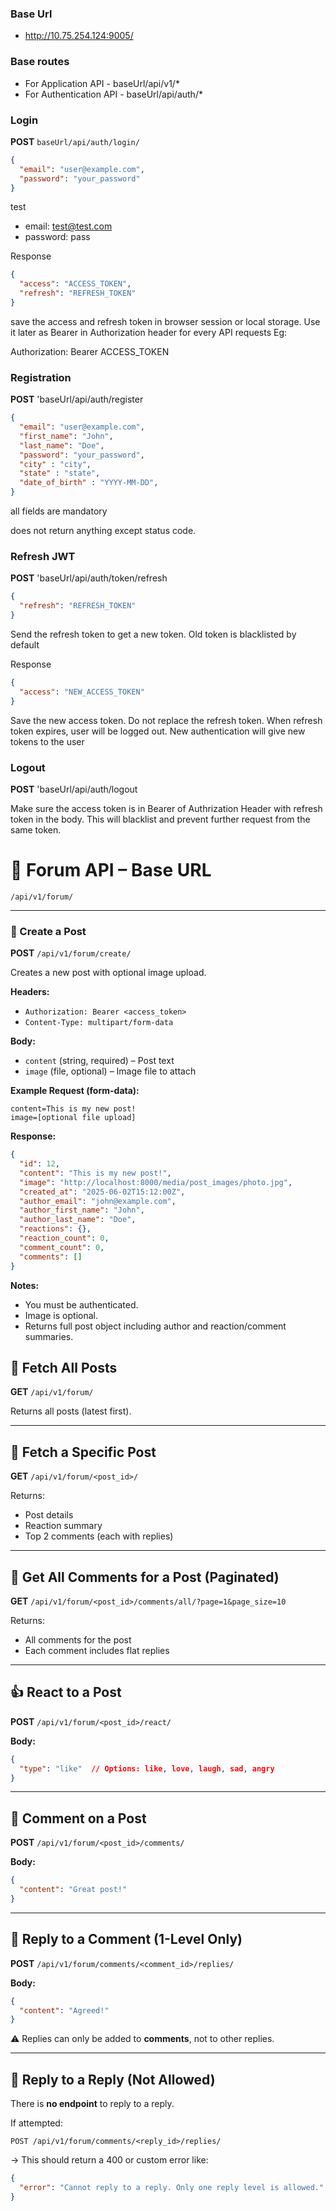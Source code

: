 ### Base Url
- http://10.75.254.124:9005/

### Base routes
- For Application API - baseUrl/api/v1/*
- For Authentication API - baseUrl/api/auth/*

### Login
**POST** `baseUrl/api/auth/login/`

```json
{
  "email": "user@example.com",
  "password": "your_password"
}
```
test
- email: test@test.com
- password: pass

Response

```json
{
  "access": "ACCESS_TOKEN",
  "refresh": "REFRESH_TOKEN"
}
```

save the access and refresh token in browser session or local storage. Use it later as Bearer in Authorization header for every API requests Eg:

Authorization: Bearer ACCESS_TOKEN

### Registration
**POST** 'baseUrl/api/auth/register

```json
{
  "email": "user@example.com",
  "first_name": "John",
  "last_name": "Doe",
  "password": "your_password",
  "city" : "city",
  "state" : "state",
  "date_of_birth" : "YYYY-MM-DD",
}
```

all fields are mandatory

does not return anything except status code. 

### Refresh JWT
**POST** 'baseUrl/api/auth/token/refresh

```json
{
  "refresh": "REFRESH_TOKEN"
}
```

Send the refresh token to get a new token. Old token is blacklisted by default

Response
```json
{
  "access": "NEW_ACCESS_TOKEN"
}
```

Save the new access token. Do not replace the refresh token. When refresh token expires, user will be logged out. New authentication will give new tokens to the user


### Logout
**POST** 'baseUrl/api/auth/logout

Make sure the access token is in Bearer of Authrization Header with refresh token in the body. This will blacklist and prevent further request from the same token.


# 🧵 Forum API – Base URL

```
/api/v1/forum/
```

---

### 📝 Create a Post

**POST** `/api/v1/forum/create/`

Creates a new post with optional image upload.

**Headers:**
- `Authorization: Bearer <access_token>`
- `Content-Type: multipart/form-data`

**Body:**
- `content` (string, required) – Post text
- `image` (file, optional) – Image file to attach

**Example Request (form-data):**
```
content=This is my new post!
image=[optional file upload]
```

**Response:**
```json
{
  "id": 12,
  "content": "This is my new post!",
  "image": "http://localhost:8000/media/post_images/photo.jpg",
  "created_at": "2025-06-02T15:12:00Z",
  "author_email": "john@example.com",
  "author_first_name": "John",
  "author_last_name": "Doe",
  "reactions": {},
  "reaction_count": 0,
  "comment_count": 0,
  "comments": []
}
```

**Notes:**
- You must be authenticated.
- Image is optional.
- Returns full post object including author and reaction/comment summaries.

## 📄 Fetch All Posts

**GET** `/api/v1/forum/`

Returns all posts (latest first).

---

## 📄 Fetch a Specific Post

**GET** `/api/v1/forum/<post_id>/`

Returns:
- Post details
- Reaction summary
- Top 2 comments (each with replies)

---

## 💬 Get All Comments for a Post (Paginated)

**GET** `/api/v1/forum/<post_id>/comments/all/?page=1&page_size=10`

Returns:
- All comments for the post
- Each comment includes flat replies

---

## 👍 React to a Post

**POST** `/api/v1/forum/<post_id>/react/`

**Body:**
```json
{
  "type": "like"  // Options: like, love, laugh, sad, angry
}
```

---

## 💬 Comment on a Post

**POST** `/api/v1/forum/<post_id>/comments/`

**Body:**
```json
{
  "content": "Great post!"
}
```

---

## 💬 Reply to a Comment (1-Level Only)

**POST** `/api/v1/forum/comments/<comment_id>/replies/`

**Body:**
```json
{
  "content": "Agreed!"
}
```

⚠️ Replies can only be added to **comments**, not to other replies.

---

## 🚫 Reply to a Reply (Not Allowed)

There is **no endpoint** to reply to a reply.

If attempted:

```
POST /api/v1/forum/comments/<reply_id>/replies/
```

→ This should return a 400 or custom error like:
```json
{
  "error": "Cannot reply to a reply. Only one reply level is allowed."
}
```


